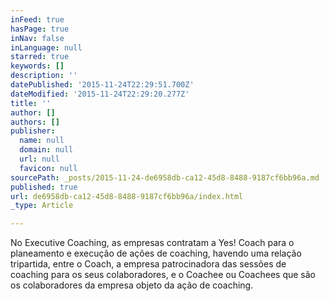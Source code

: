 ```yaml
---
inFeed: true
hasPage: true
inNav: false
inLanguage: null
starred: true
keywords: []
description: ''
datePublished: '2015-11-24T22:29:51.700Z'
dateModified: '2015-11-24T22:29:20.277Z'
title: ''
author: []
authors: []
publisher:
  name: null
  domain: null
  url: null
  favicon: null
sourcePath: _posts/2015-11-24-de6958db-ca12-45d8-8488-9187cf6bb96a.md
published: true
url: de6958db-ca12-45d8-8488-9187cf6bb96a/index.html
_type: Article

---
```

No Executive Coaching, as empresas contratam a Yes! Coach para o planeamento e execução de ações de coaching, havendo uma relação tripartida, entre o Coach, a empresa patrocinadora das sessões de coaching para os seus colaboradores, e o Coachee ou Coachees que são os colaboradores da empresa objeto da ação de coaching.